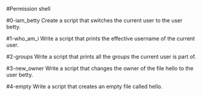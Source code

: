 #Permission shell

#0-iam_betty
Create a script that switches the current user to the user betty.

#1-who_am_i
Write a script that prints the effective username of the current user.

#2-groups
Write a script that prints all the groups the current user is part of.

#3-new_owner
Write a script that changes the owner of the file hello to the user betty.

#4-empty
Write a script that creates an empty file called hello.
